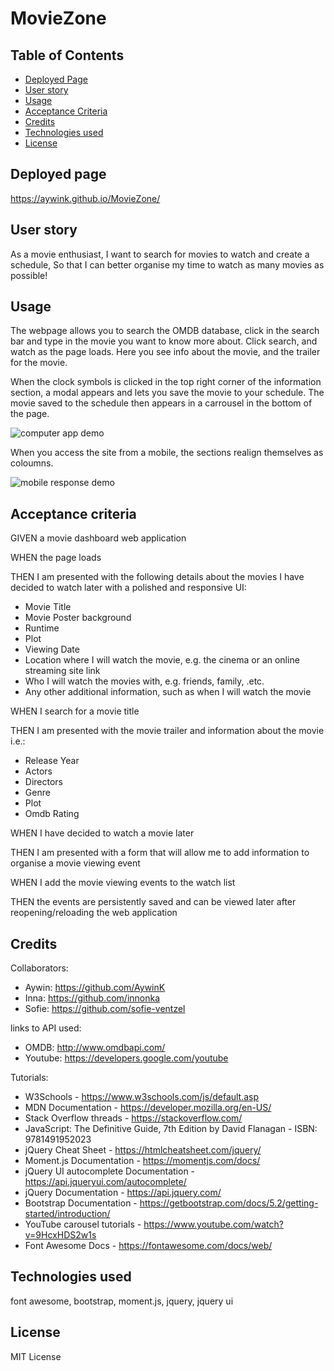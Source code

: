 # MovieZone

## Table of Contents

* [Deployed Page](#deployedPage)
* [User story](#user-story)
* [Usage](#usage)
* [Acceptance Criteria](#acceptance-criteria)
* [Credits](#credits)
* [Technologies used](#technologies-used)
* [License](#license)


## Deployed page
https://aywink.github.io/MovieZone/

## User story
As a movie enthusiast,
I want to search for movies to watch and create a schedule,
So that I can better organise my time to watch as many movies as possible!

## Usage 
The webpage allows you to search the OMDB database, click in the search bar and type in the movie you want to know more about. Click search, and watch as the page loads. Here you see info about the movie, and the trailer for the movie.

When the clock symbols is clicked in the top right corner of the information section, a modal appears and lets you save the movie to your schedule.
The movie saved to the schedule then appears in a carrousel in the bottom of the page.

![computer app demo](assets/gif/chrome_STbkM3AxFm.gif)

When you access the site from a mobile, the sections realign themselves as coloumns.

![mobile response demo](assets/gif/chrome_ihcn4sLnBc.gif)


## Acceptance criteria
GIVEN a movie dashboard web application

WHEN the page loads

THEN I am presented with the following details about the movies I have decided to watch later with a polished and responsive UI:
* Movie Title
* Movie Poster background
* Runtime
* Plot
* Viewing Date
* Location where I will watch the movie, e.g. the cinema or an online  streaming site link
* Who I will watch the movies with, e.g. friends, family, .etc.
* Any other additional information, such as when I will watch the movie

WHEN I search for a movie title

THEN I am presented with the movie trailer and information about the movie i.e.:
* Release Year
* Actors
* Directors
* Genre
* Plot
* Omdb Rating

WHEN I have decided to watch a movie later

THEN I am presented with a form that will allow me to add information to organise a movie viewing event

WHEN I add the movie viewing events to the watch list

THEN the events are persistently saved and can be viewed later after reopening/reloading the web application

## Credits
Collaborators:
- Aywin: https://github.com/AywinK
- Inna:  https://github.com/innonka
- Sofie: https://github.com/sofie-ventzel

links to API used: 
- OMDB: http://www.omdbapi.com/ 
- Youtube: https://developers.google.com/youtube

Tutorials:
- W3Schools - https://www.w3schools.com/js/default.asp
- MDN Documentation - https://developer.mozilla.org/en-US/
- Stack Overflow threads - https://stackoverflow.com/
- JavaScript: The Definitive Guide, 7th Edition by David Flanagan - ISBN: 9781491952023
- jQuery Cheat Sheet - https://htmlcheatsheet.com/jquery/
- Moment.js Documentation - https://momentjs.com/docs/
- jQuery UI autocomplete Documentation - https://api.jqueryui.com/autocomplete/
- jQuery Documentation - https://api.jquery.com/
- Bootstrap Documentation - https://getbootstrap.com/docs/5.2/getting-started/introduction/
- YouTube carousel tutorials - https://www.youtube.com/watch?v=9HcxHDS2w1s
- Font Awesome Docs - https://fontawesome.com/docs/web/

## Technologies used
font awesome, bootstrap, moment.js, jquery, jquery ui

## License
MIT License